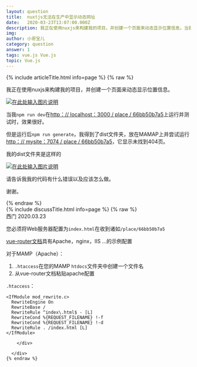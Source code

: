 ```yaml
---
layout: question
title:  nuxtjs无法在生产中显示动态网址
date:   2020-03-23T13:07:00.000Z
description: 我正在使用nuxjs来构建我的项目，并创建一个页面来动态显示位置信息。当我npm run dev在http：// localhost：3000 /...
img: 
author: 小哥宝儿
category: question
answer: 1
tags: vue.js Vue.js
topic: Vue.js
---
```

<div class="article-root">
  <div class="article">
    {% include articleTitle.html info=page %}
    {% raw %}
    <div class="article-content"><p><font style="vertical-align: inherit;"><font style="vertical-align: inherit;">我正在使用nuxjs来构建我的项目，并创建一个页面来动态显示位置信息。</font></font></p>

<p><a href="https://www.samyoc.com//uploads/users/24034/images/thumbnails/1584968818817.png" data-src="https://www.samyoc.com//uploads/users/24034/images/1584968818817.png" rel="nofollow noreferrer"><img src="https://i.stack.imgur.com/5naGt.png" alt="在此处输入图片说明"></a></p>

<p><font style="vertical-align: inherit;"><font style="vertical-align: inherit;">当我</font></font><code>npm run dev</code><font style="vertical-align: inherit;"><font style="vertical-align: inherit;">在</font></font><a href="http://localhost:3000/place/66bb50b7a5" rel="nofollow noreferrer"><font style="vertical-align: inherit;"><font style="vertical-align: inherit;">http：// localhost：3000 / place / 66bb50b7a5</font></font></a><font style="vertical-align: inherit;"><font style="vertical-align: inherit;">上</font><font style="vertical-align: inherit;">运行</font><font style="vertical-align: inherit;">并测试时，</font><font style="vertical-align: inherit;">效果很好。</font></font></p>

<p><font style="vertical-align: inherit;"><font style="vertical-align: inherit;">但是运行后</font></font><code>npm run generate</code><font style="vertical-align: inherit;"><font style="vertical-align: inherit;">，我得到了dist文件夹，放在MAMAP上并尝试运行</font></font><a href="http://mysite:7074/place/66bb50b7a5" rel="nofollow noreferrer"><font style="vertical-align: inherit;"><font style="vertical-align: inherit;">http：// mysite：7074 / place / 66bb50b7a5</font></font></a><font style="vertical-align: inherit;"><font style="vertical-align: inherit;">，它显示未找到404页。</font></font></p>

<p><font style="vertical-align: inherit;"><font style="vertical-align: inherit;">我的dist文件夹是这样的</font></font></p>

<p><a href="https://www.samyoc.com//uploads/users/24034/images/thumbnails/1584968818825.png" data-src="https://www.samyoc.com//uploads/users/24034/images/1584968818825.png" rel="nofollow noreferrer"><img src="https://i.stack.imgur.com/0J8yR.png" alt="在此处输入图片说明"></a></p>

<p><font style="vertical-align: inherit;"><font style="vertical-align: inherit;">请告诉我我的代码有什么错误以及应该怎么做。</font></font></p>

<p><font style="vertical-align: inherit;"><font style="vertical-align: inherit;">谢谢。</font></font></p></div>
    {% endraw %}
  </div>

  <div class="discuss-wrapper">
    {% include discussTitle.html info=page %}
    {% raw %}
    <div class="discuss-item">
        <div class="discuss-parent">
          <div class="discuss-meta">
            <span class="discuss-user">西门</span>
            <span class="discuss-time">2020.03.23</span>
          </div>
          <div class="discuss-comment"><p><font style="vertical-align: inherit;"><font style="vertical-align: inherit;">您必须将Web服务器配置为</font></font><code>index.html</code><font style="vertical-align: inherit;"><font style="vertical-align: inherit;">在收到诸如</font></font><code>/place/66bb50b7a5</code></p>

<p><a href="https://router.vuejs.org/en/essentials/history-mode.html" rel="noreferrer"><font style="vertical-align: inherit;"><font style="vertical-align: inherit;">vue-router文档</font></font></a><font style="vertical-align: inherit;"><font style="vertical-align: inherit;">具有Apache，nginx，IIS ...的示例配置</font></font></p>

<p><font style="vertical-align: inherit;"><font style="vertical-align: inherit;">对于MAMP（Apache）：</font></font></p>

<ol>
<li><font style="vertical-align: inherit;"></font><code>.htaccess</code><font style="vertical-align: inherit;"><font style="vertical-align: inherit;">在您的MAMP </font></font><code>htdocs</code><font style="vertical-align: inherit;"><font style="vertical-align: inherit;">文件夹中</font><font style="vertical-align: inherit;">创建一个文件名</font></font></li>
<li><font style="vertical-align: inherit;"><font style="vertical-align: inherit;">从vue-router文档粘贴apache配置</font></font></li>
</ol>

<p><code>.htaccess</code><font style="vertical-align: inherit;"><font style="vertical-align: inherit;">：</font></font></p>

<pre><code>&lt;IfModule mod_rewrite.c&gt;<font></font>
  RewriteEngine On<font></font>
  RewriteBase /<font></font>
  RewriteRule ^index\.html$ - [L]<font></font>
  RewriteCond %{REQUEST_FILENAME} !-f<font></font>
  RewriteCond %{REQUEST_FILENAME} !-d<font></font>
  RewriteRule . /index.html [L]<font></font>
&lt;/IfModule&gt;<font></font>
</code></pre></div>
        </div>
        
      </div>
    {% endraw %}
  </div>
<div>
